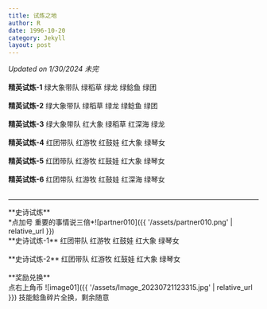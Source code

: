 ```yaml
---
title: 试炼之地
author: R
date: 1996-10-20
category: Jekyll
layout: post
---
```


*Updated on 1/30/2024 未完*<br>
<br>
**精英试炼-1**&nbsp;绿大象带队&nbsp;绿稻草&nbsp;绿龙&nbsp;绿鲶鱼&nbsp;绿团
<br>
<br>
**精英试炼-2**&nbsp;绿大象带队&nbsp;绿稻草&nbsp;绿龙&nbsp;绿鲶鱼&nbsp;绿团
<br>
<br>
**精英试炼-3**&nbsp;绿大象带队&nbsp;红大象&nbsp;绿稻草&nbsp;红深海&nbsp;绿龙
<br>
<br>
**精英试炼-4**&nbsp;红团带队&nbsp;红游牧&nbsp;红鼓娃&nbsp;红大象&nbsp;绿琴女
<br>
<br>
**精英试炼-5**&nbsp;红团带队&nbsp;红游牧&nbsp;红鼓娃&nbsp;红大象&nbsp;绿琴女
<br>
<br>
**精英试炼-6**&nbsp;红团带队&nbsp;红游牧&nbsp;红鼓娃&nbsp;红深海&nbsp;绿琴女
<br>
<br>
<hr>
**史诗试炼**
<br>
*点加号 重要的事情说三倍*![partner010]({{ '/assets/partner010.png' | relative_url }})
<br>
**史诗试炼-1**&nbsp;红团带队&nbsp;红游牧&nbsp;红鼓娃&nbsp;红大象&nbsp;绿琴女
<br>
<br>
**史诗试炼-2**&nbsp;红团带队&nbsp;红游牧&nbsp;红鼓娃&nbsp;红大象&nbsp;绿琴女
<br>
<br>
**奖励兑换**
<br>
点右上角币 ![image01]({{ '/assets/Image_20230721123315.jpg' | relative_url }})
技能鲶鱼碎片全换，剩余随意